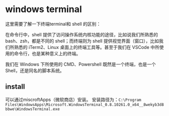 # windows terminal



这里需要了解一下终端terminal和 shell 的区别：

在命令行中，shell 提供了访问操作系统内核功能的途径，比如说我们所熟悉的 bash、zsh，都是不同的 shell；而终端则为 shell 提供视觉界面（窗口），比如我们所熟悉的 iTerm2、Linux 桌面上的终端工具等。甚至于我们在 VSCode 中所使用的命令行，也是某种意义上的终端。

我们在 Windows 下所使用的 CMD、Powershell 既然是一个终端，也是一个 Shell，还是同名的脚本系统。

## install

可以通过miscroftApps（微软商店）安装。
安装路径为：`C:\Program Files\WindowsApps\Microsoft.WindowsTerminal_0.8.10261.0_x64__8wekyb3d8bbwe\WindowsTerminal.exe`


